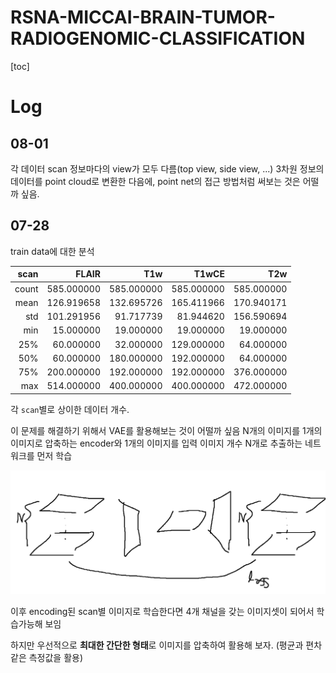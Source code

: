 # RSNA-MICCAI-BRAIN-TUMOR-RADIOGENOMIC-CLASSIFICATION

[toc]



# Log

## 08-01

각 데이터 scan 정보마다의 view가 모두 다름(top view, side view, ...) 3차원 정보의 데이터를 point cloud로 변환한 다음에, point net의 접근 방법처럼 써보는 것은 어떨까 싶음.

## 07-28

train data에 대한 분석

|  scan |      FLAIR |        T1w |      T1wCE |        T2w |
| ----: | ---------: | ---------: | ---------: | ---------: |
| count | 585.000000 | 585.000000 | 585.000000 | 585.000000 |
|  mean | 126.919658 | 132.695726 | 165.411966 | 170.940171 |
|   std | 101.291956 |  91.717739 |  81.944620 | 156.590694 |
|   min |  15.000000 |  19.000000 |  19.000000 |  19.000000 |
|   25% |  60.000000 |  32.000000 | 129.000000 |  64.000000 |
|   50% |  60.000000 | 180.000000 | 192.000000 |  64.000000 |
|   75% | 200.000000 | 192.000000 | 192.000000 | 376.000000 |
|   max | 514.000000 | 400.000000 | 400.000000 | 472.000000 |

각 `scan`별로 상이한 데이터 개수.

이 문제를 해결하기 위해서 VAE를 활용해보는 것이 어떨까 싶음 N개의 이미지를 1개의 이미지로 압축하는 encoder와 1개의 이미지를 입력 이미지 개수 N개로 추출하는 네트워크를 먼저 학습

![VAE 스케치](./assets/VAE스케치.png "VAE 스케치")



이후 encoding된 scan별 이미지로 학습한다면 4개 채널을 갖는 이미지셋이 되어서 학습가능해 보임

하지만 우선적으로 **최대한 간단한 형태**로 이미지를 압축하여 활용해 보자. (평균과 편차 같은 측정값을 활용)